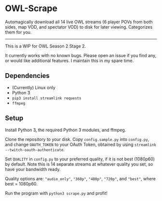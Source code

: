 # OWL-Scrape

Automagically download all 14 live OWL streams (6 player POVs from both sides, map VOD, and spectator VOD) to disk for later viewing. Categorizes them for you.

---

This is a WIP for OWL Season 2 Stage 2.

It currently works with no known bugs. Please open an issue if you find any, or would like additional features. I maintain this in my spare time.

## Dependencies

 - (Currently) Linux only
 - Python 3
 - `pip3 install streamlink requests`
 - `ffmpeg`

## Setup

Install Python 3, the required Python 3 modules, and ffmpeg.

Clone the repository to your disk. Copy `config.sample.py` into `config.py`, and change `OAUTH_TOKEN` to your OAuth Token, obtained by using `streamlink --twitch-oauth-authenticate`.

Set `QUALITY` in `config.py` to your preferred quality, if it is not best (1080p60) by default. Note this is 14 separate streams at whatever quality you set, so have your bandwidth ready.

Quality options are: `"audio_only"`, `"360p"`, `"480p"`, `"720p"`, and `"best"`, where best = 1080p60.

Run the program with `python3 scrape.py` and profit!
